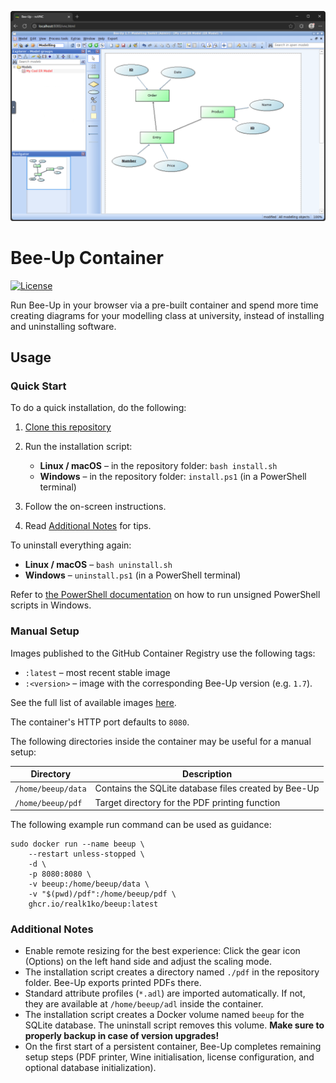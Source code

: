![Screenshot](screenshot.png)

# Bee-Up Container

[![License](https://img.shields.io/github/license/realk1ko/beeup-container.svg)](https://github.com/realk1ko/beeup-container/blob/master/LICENSE)

Run Bee-Up in your browser via a pre-built container and spend more time creating diagrams for your modelling class at
university, instead of installing and uninstalling software.

## Usage

### Quick Start

To do a quick installation, do the following:

1. [Clone this repository](https://docs.github.com/en/get-started/getting-started-with-git/about-remote-repositories#cloning-with-https-urls)

2. Run the installation script:
    - **Linux / macOS** – in the repository folder: `bash install.sh`
    - **Windows** – in the repository folder: `install.ps1` (in a PowerShell terminal)

3. Follow the on-screen instructions.

4. Read [Additional Notes](#additional-notes) for tips.

To uninstall everything again:

- **Linux / macOS** – `bash uninstall.sh`
- **Windows** – `uninstall.ps1` (in a PowerShell terminal)

Refer
to [the PowerShell documentation](https://learn.microsoft.com/en-us/previous-versions//bb613481(v=vs.85)?redirectedfrom=MSDN#how-to-allow-scripts-to-run)
on how to run unsigned PowerShell scripts in Windows.

### Manual Setup

Images published to the GitHub Container Registry use the following tags:

- `:latest` – most recent stable image
- `:<version>` – image with the corresponding Bee-Up version (e.g. `1.7`).

See the full list of available images [here](https://github.com/users/realk1ko/packages/container/package/beeup).

The container's HTTP port defaults to `8080`.

The following directories inside the container may be useful for a manual setup:

| Directory          | Description                                          |
|--------------------|------------------------------------------------------|
| `/home/beeup/data` | Contains the SQLite database files created by Bee-Up |
| `/home/beeup/pdf`  | Target directory for the PDF printing function       |

The following example run command can be used as guidance:

```
sudo docker run --name beeup \
    --restart unless-stopped \
    -d \
    -p 8080:8080 \
    -v beeup:/home/beeup/data \
    -v "$(pwd)/pdf":/home/beeup/pdf \
    ghcr.io/realk1ko/beeup:latest
```

### Additional Notes

- Enable remote resizing for the best experience: Click the gear icon (Options) on the left hand side and adjust the
  scaling mode.
- The installation script creates a directory named `./pdf` in the repository folder. Bee-Up exports printed PDFs there.
- Standard attribute profiles (`*.adl`) are imported automatically. If not, they are available at `/home/beeup/adl`
  inside the container.
- The installation script creates a Docker volume named `beeup` for the SQLite database. The uninstall script removes
  this volume. **Make sure to properly backup in case of version upgrades!**
- On the first start of a persistent container, Bee-Up completes remaining setup steps (PDF printer, Wine
  initialisation, license configuration, and optional database initialization).
